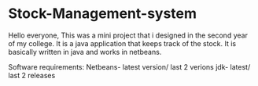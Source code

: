 # Stock-Management-system
Hello everyone, This was a mini project that i designed in the second year of my college. It is a java application that keeps track of the stock. It is basically written in java and works in netbeans.

Software requirements:
Netbeans- latest version/ last 2 verions
jdk- latest/ last 2 releases
